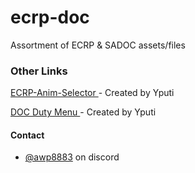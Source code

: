 
# ecrp-doc

Assortment of ECRP & SADOC assets/files





### Other Links

[ ECRP-Anim-Selector ](https://github.com/Yputi/ECRP-Anim-Selector) - Created by Yputi

[ DOC Duty Menu ](https://github.com/Yputi/ECRP-DOC-Duty-Menu) - Created by Yputi

#### Contact

- [@awp8883](https://discord.com/users/233039479944773642) on discord

